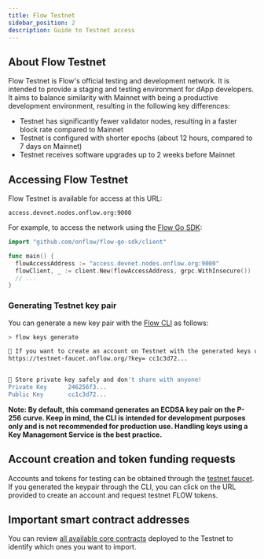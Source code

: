 ```yaml
---
title: Flow Testnet
sidebar_position: 2
description: Guide to Testnet access
---
```


## About Flow Testnet
Flow Testnet is Flow's official testing and development network. It is intended to provide a staging and testing environment for dApp developers. 
It aims to balance similarity with Mainnet with being a productive development environment, resulting in the following key differences:
- Testnet has significantly fewer validator nodes, resulting in a faster block rate compared to Mainnet
- Testnet is configured with shorter epochs (about 12 hours, compared to 7 days on Mainnet)
- Testnet receives software upgrades up to 2 weeks before Mainnet

## Accessing Flow Testnet

Flow Testnet is available for access at this URL:

```
access.devnet.nodes.onflow.org:9000
```

For example, to access the network using the [Flow Go SDK](https://github.com/onflow/flow-go-sdk):

```go
import "github.com/onflow/flow-go-sdk/client"

func main() {
  flowAccessAddress := "access.devnet.nodes.onflow.org:9000"
  flowClient, _ := client.New(flowAccessAddress, grpc.WithInsecure())
  // ...
}
```

### Generating Testnet key pair

You can generate a new key pair with the [Flow CLI](https://github.com/onflow/flow-cli) as follows:

```sh
> flow keys generate

🙏 If you want to create an account on Testnet with the generated keys use this link:
https://testnet-faucet.onflow.org/?key= cc1c3d72...


🔴️ Store private key safely and don't share with anyone!
Private Key      246256f3...
Public Key       cc1c3d72...
```

**Note: By default, this command generates an ECDSA key pair on the P-256 curve. Keep in mind, the CLI is intended for development purposes only and is not recommended for production use. Handling keys using a Key Management Service is the best practice.**

## Account creation and token funding requests

Accounts and tokens for testing can be obtained through the [testnet faucet](https://testnet-faucet.onflow.org/). If you generated the keypair through the CLI, you can click on the URL provided to create an account and request testnet FLOW tokens.

## Important smart contract addresses

You can review [all available core contracts](../../reference/core-contracts/index.md) deployed to the Testnet to identify which ones you want to import.
